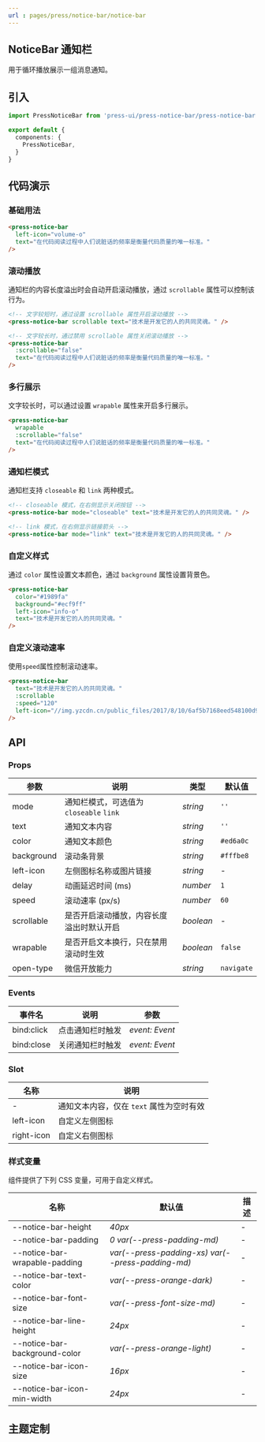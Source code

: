 ```yaml
---
url : pages/press/notice-bar/notice-bar
---
```


## NoticeBar 通知栏

用于循环播放展示一组消息通知。

## 引入

```ts
import PressNoticeBar from 'press-ui/press-notice-bar/press-notice-bar';

export default {
  components: {
    PressNoticeBar,
  }
}
```

## 代码演示

### 基础用法

```html
<press-notice-bar
  left-icon="volume-o"
  text="在代码阅读过程中人们说脏话的频率是衡量代码质量的唯一标准。"
/>
```

### 滚动播放

通知栏的内容长度溢出时会自动开启滚动播放，通过 `scrollable` 属性可以控制该行为。

```html
<!-- 文字较短时，通过设置 scrollable 属性开启滚动播放 -->
<press-notice-bar scrollable text="技术是开发它的人的共同灵魂。" />

<!-- 文字较长时，通过禁用 scrollable 属性关闭滚动播放 -->
<press-notice-bar
  :scrollable="false"
  text="在代码阅读过程中人们说脏话的频率是衡量代码质量的唯一标准。"
/>
```

### 多行展示

文字较长时，可以通过设置 `wrapable` 属性来开启多行展示。

```html
<press-notice-bar
  wrapable
  :scrollable="false"
  text="在代码阅读过程中人们说脏话的频率是衡量代码质量的唯一标准。"
/>
```

### 通知栏模式

通知栏支持 `closeable` 和 `link` 两种模式。

```html
<!-- closeable 模式，在右侧显示关闭按钮 -->
<press-notice-bar mode="closeable" text="技术是开发它的人的共同灵魂。" />

<!-- link 模式，在右侧显示链接箭头 -->
<press-notice-bar mode="link" text="技术是开发它的人的共同灵魂。" />
```

### 自定义样式

通过 `color` 属性设置文本颜色，通过 `background` 属性设置背景色。

```html
<press-notice-bar
  color="#1989fa"
  background="#ecf9ff"
  left-icon="info-o"
  text="技术是开发它的人的共同灵魂。"
/>
```

### 自定义滚动速率

使用`speed`属性控制滚动速率。

```html
<press-notice-bar
  text="技术是开发它的人的共同灵魂。"
  :scrollable
  :speed="120"
  left-icon="//img.yzcdn.cn/public_files/2017/8/10/6af5b7168eed548100d9041f07b7c616.png"
/>
```

## API

### Props

| 参数       | 说明                                     | 类型      | 默认值     |
| ---------- | ---------------------------------------- | --------- | ---------- |
| mode       | 通知栏模式，可选值为 `closeable` `link`  | _string_  | `''`       |
| text       | 通知文本内容                             | _string_  | `''`       |
| color      | 通知文本颜色                             | _string_  | `#ed6a0c`  |
| background | 滚动条背景                               | _string_  | `#fffbe8`  |
| left-icon  | 左侧图标名称或图片链接                   | _string_  | -          |
| delay      | 动画延迟时间 (ms)                        | _number_  | `1`        |
| speed      | 滚动速率 (px/s)                          | _number_  | `60`       |
| scrollable | 是否开启滚动播放，内容长度溢出时默认开启 | _boolean_ | -          |
| wrapable   | 是否开启文本换行，只在禁用滚动时生效     | _boolean_ | `false`    |
| open-type  | 微信开放能力                             | _string_  | `navigate` |

### Events

| 事件名     | 说明             | 参数           |
| ---------- | ---------------- | -------------- |
| bind:click | 点击通知栏时触发 | _event: Event_ |
| bind:close | 关闭通知栏时触发 | _event: Event_ |

### Slot

| 名称       | 说明                                     |
| ---------- | ---------------------------------------- |
| -          | 通知文本内容，仅在 `text` 属性为空时有效 |
| left-icon  | 自定义左侧图标                           |
| right-icon | 自定义右侧图标                           |

### 样式变量

组件提供了下列 CSS 变量，可用于自定义样式。

| 名称                          | 默认值                                            | 描述 |
| ----------------------------- | ------------------------------------------------- | ---- |
| --notice-bar-height           | _40px_                                            | -    |
| --notice-bar-padding          | _0 var(--press-padding-md)_                       | -    |
| --notice-bar-wrapable-padding | _var(--press-padding-xs) var(--press-padding-md)_ | -    |
| --notice-bar-text-color       | _var(--press-orange-dark)_                        | -    |
| --notice-bar-font-size        | _var(--press-font-size-md)_                       | -    |
| --notice-bar-line-height      | _24px_                                            | -    |
| --notice-bar-background-color | _var(--press-orange-light)_                       | -    |
| --notice-bar-icon-size        | _16px_                                            | -    |
| --notice-bar-icon-min-width   | _24px_                                            | -    |

## 主题定制

<theme-config />